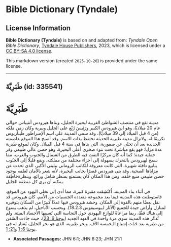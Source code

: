 # Bible Dictionary (Tyndale)

## License Information

**Bible Dictionary (Tyndale)** is based on and adapted from: _Tyndale Open Bible Dictionary_, [Tyndale House Publishers](https://tyndaleopenresources.com/), 2023, which is licensed under a [CC BY-SA 4.0 license](https://creativecommons.org/licenses/by-sa/4.0/legalcode.en).

This markdown version (created `2025-10-20`) is provided under the same license.



--------------------------------

## طَبَرِيَّةَ (id: 335541)

طَبَرِيَّةَ
===========

مدينة تقع في منتصف الشواطئ الغربية لبحيرة الجليل، وبناها هيرودس أنتيباس حوالي عام 20 ميلاديًا، وهو ابن هيرودس الكبير ورَئِيسَ رُبْع على الجليل وبيرية وكان زمن ملكه (من 4 قبل الميلاد إلى 39 ميلاديًا)، وقد سمى المدينة على اسم الإمبراطور طيباريوس تكريمًا له. ولاتزال مدينة طبرية الحديثة تحتفظ بذات الاسم. وقد أصبح هذا الموقع عاصمته الجديدة بعد أن تخلى عن صفورية، التي بناها في سنة 4 قبل الميلاد. وكان لموقع طبرية عدة مزايا: فهو يقع مباشرة تحت نتوء صخري أعلى البحيرة، وهو حصن عالي طبيعي وفر حماية جيدة؛ كما أنه كان مركزًا التقت فيه الطرق من الشمال والجنوب والغرب، مما سمح لهيرودس بالتحرك بسهولة إلى أجزاء مختلفة من مملكته. ويقع قليلًا إلى الجَنُوب ينابيع دافئة شهيرة، التي كانت معروفة للكاتب الروماني بيليني الأكبر، الذي تحدث عن مزاياها الصحية. وقد بنى هيرودس قصرًا بجانب البحيرة، لأنه شعر بالأمان لعلمه بوجود حصن طبيعي منيع خلفه. ومن هذا المكان كان يستمتع بمنظر شامل ورائع، وبنظرةخاطِفة يمكنه أن يرى كل منطقة الجليل.

في أثناء بناء المدينة، اُكتُشِفَت مقبرة كبيرة، مما أدى إلى تخلي اليهود عن الموقع. فاستوطنت هذه المدينة فيمَا بعد مجموعة متعددة الجنسيات من الأمم، كان هيرودس قد نقل بعضًا منهم بالقوة إلى المكان. وحشد هيرودس فيها عددًا كبيرًا من السكان بتوفيره لمنازل وأراضٍ جيدة للجميع (الآثار لـيوسيفوس 18\.2\.3\). وبحسب الأناجيل، لم يذهب يسوع إلى هناك قط، ربما مراعاةً للوازع اليهودي حول النجاسة التي تُسببها الأجساد الميتة. ولم تُذكَر هذه المدينة سوى مرة واحدة في العهد الجديد ([يوحنا 6: 23](https://ref.ly/John6:23))، حيث جاءت السُفن من طبرية بعد حَدَث إشباع الـخمسة الآف. وبحر طبرية، الذي هو بحر الجليل، يُشار له في [يوحنا 6: 1](https://ref.ly/John6:1) و[21: 1](https://ref.ly/John21:1).

* **Associated Passages:** JHN 6:1; JHN 6:23; JHN 21:1

